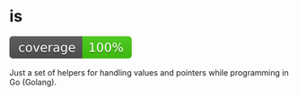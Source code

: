 # is

![coverage](https://raw.githubusercontent.com/kelvne/is/badges/.badges/main/coverage.svg)

Just a set of helpers for handling values and pointers while programming in Go (Golang).